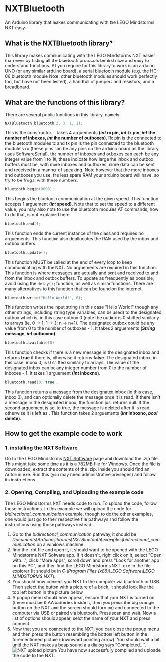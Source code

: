 # NXTBluetooth
An Arduino library that makes communicating with the LEGO Mindstorms NXT easy.

## What is the NXTBluetooth library?

This library makes communicating with the LEGO Mindstorms NXT easier than ever by hiding all the bluetooth protocols behind nice and easy to understand functions. All you require for this library to work is an arduino UNO (or any similar arduino board), a serial bluetooth module (e.g. the HC-06 bluetooth module Note: other bluetooth modules should work perfectly too, but have not been tested), a handfull of jumpers and resistors, and a breadboard.

## What are the functions of this library?

There are several public functions in this library, namely:

``` C++
NXTBluetooth bluetooth(2, 3, 1, 1);
```

This is the constructor. it takes 4 arguements **(_int_ rx pin, _int_ tx pin, _int_ the number of inboxes, _int_ the number of outboxes)**. Rx pin is the connected to the bluetooth modules tx and tx pin is the pin connected to the bluetooth module's rx (these pins can be any pins on the arduino board as the library uses SoftwareSerial). the number of inboxes and ouboxes can each be any integer value from 1 to 10, these indicate how large the inbox and outbox buffers must be, with more inboxes and outboxes, more data can be sent and received in a manner of speaking. Note however that the more inboxes and outboxes you use, the less spare RAM your arduino board will have, so try to be frugal with these numbers.

``` C++
bluetooth.begin(9600);
```

This begins the bluetooth communication at the given speed. This function accepts 1 arguement **(_int_ speed)**. Note that to set the speed to a different value, you may also note to use the bluetooth modules AT commands, how to do that, is not explained here.

``` C++
bluetooth.end();
```
This function ends the current instance of the class and requires no arguements. This function also deallocates the RAM used by the inbox and outbox buffers.

``` C++
bluetooth.update();
```

This function MUST be called at the end of every loop to keep communicating with the NXT. No arguements are required in this function. This function is where messages are actually and sent and received to and from the inbox and outbox buffers. To update as freaquently as possible, avoid using the `delay();` function, as well as similar functions. There are many alternatives to this function that can be found on the internet.

``` C++
bluetooth.write("Hello World!", 0);
```

This function writes the input string (in this case "Hello World!" though any other strings, including string type variables, can be used) to the designated outbox which is, in this case outbox 0 (note the outbox is 0 shifted similarly to arrays (ie. 0 -> 1; 1 -> 2; n -> n+1). The designated outbox could be any value from 0 to the number of outboxes - 1. It takes 2 arguements **(_String_ message, _int_ outboxno)**.

``` C++
bluetooth.available(0);
```

This function checks if there is a new message in the designated inbox and returns **true** if there is, otherwise it returns **false**. The designated inbox, in this case, inbox 0, is 0 shifted similarly to arrays. The value of the designated inbox can be any integer number from 0 to the number of inboxes - 1. It takes 1 arguement **(_int_ inboxno)**.

``` C++
bluetooth.read(0, true);
```

This function returns a message from the designated inbox (in this case, inbox 0), and can optionally delete the message once it is read. If there isn't a message in the designated inbox, the function just returns null. If the second arguement is set to true, the message is deleted after it is read, otherwise it is left as . This function takes 2 arguements **(_int_ inboxno, _bool_ delete)**.


## How to get the example code to work

### 1. installing the NXT Software

Go to the LEGO Mindstorms [NXT Software](https://education.lego.com/en-us/downloads/retiredproducts/nxt/software) page and download the .zip file. This might take some time as it is a 782MB file for Windows. Once the file is downloaded, extract the contents of the .zip. Inside you should find an Autorun.exe. Run this (you may need administrative privileges) and follow its instructions.

### 2. Opening, Compiling, and Uploading the example code

The LEGO Mindstorms NXT needs code to run. To upload the code, follow these instructions. In this example we will upload the code for _bidirectional_communication_ example, though to do the other examples, one would just go to their respective file pathways and follow the instructions using those pathways instead. 

1. Go to the _bidirectional_communication_ pathway, it should be _Documents\Arduino\libraries\NXTBluetooth\examples\bidirectional_communication_ on a windows machine.
2. find the .rbt file and open it, it should want to be opened with the LEGO Mindstorms NXT Sofware app. If it doesn't, right click on it, select "Open with...", click "More Apps", scroll down and press "Look for another app on this PC", and then find the LEGO Mindstorms NXT .exe in the file explorer (It should be in _C:\Program Files (x86)\LEGO Software\LEGO MINDSTORMS NXT_).
3. You should now connect you NXT to the computer via bluetooth or USB. Then select the button with a picture of a brick, it should look like the top left button in the picture below
4. A popup menu should now appear, ensure that your NXT is turned on (there must be 6 AA batteries inside it, then you press the big orange button on the NXT and the screen should turn on) and connected to the computer via USB or paired via bluetooth. Press scan and wait. Now a list of options should appear, selct the name of your NXT and press connect.
5. Now that you are connceted to the NXT, you can close the popup menu and then press the button resembling the bottom left button in the forementioned picture (downward pointing arrow). You should wait a bit unitl the NXT makes a beap sound a a dialog says "Completed...".
![NXT upload picture](https://github.com/Aidywady/Library-Pictures/blob/main/NXT%20upload%20picture.png)
You have now successfully compiled and uploade the code to the NXT.
